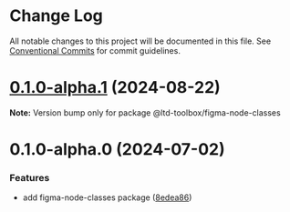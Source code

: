 # Change Log

All notable changes to this project will be documented in this file.
See [Conventional Commits](https://conventionalcommits.org) for commit guidelines.

# [0.1.0-alpha.1](https://github-devhajduk/PGS-dev/ltd-toolbox/compare/@ltd-toolbox/figma-node-classes@0.1.0-alpha.0...@ltd-toolbox/figma-node-classes@0.1.0-alpha.1) (2024-08-22)

**Note:** Version bump only for package @ltd-toolbox/figma-node-classes

# 0.1.0-alpha.0 (2024-07-02)

### Features

- add figma-node-classes package ([8edea86](https://github-devhajduk/PGS-dev/ltd-toolbox/commit/8edea861bfc18f1c6f083f776cf8ad365eda013b))
